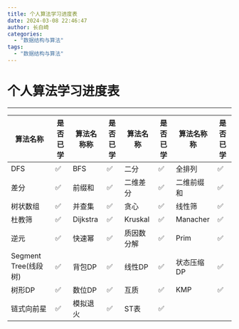 ```yaml
---
title: 个人算法学习进度表
date: 2024-03-08 22:46:47
author: 长白崎
categories:
  - "数据结构与算法"
tags:
  - "数据结构与算法"
---
```




# 个人算法学习进度表

---



| 算法名称             | 是否已学 | 算法名称称 | 是否已学 | 算法名称   | 是否已学 | 算法名称称 | 是否已学 |
| -------------------- | -------- | ---------- | -------- | ---------- | -------- | ---------- | -------- |
| DFS                  | ✅        | BFS        | ✅        | 二分       | ✅        | 全排列     | ✅        |
| 差分                 | ✅        | 前缀和     | ✅        | 二维差分   | ✅        | 二维前缀和 | ✅        |
| 树状数组             | ✅        | 并查集     | ✅        | 贪心       | ✅        | 线性筛     | ✅        |
| 杜教筛               | ✅        | Dijkstra   | ✅        | Kruskal    | ✅        | Manacher   | ✅        |
| 逆元                 | ✅        | 快速幂     | ✅        | 质因数分解 | ✅        | Prim       | ✅        |
| Segment Tree(线段树) | ✅        | 背包DP     | ✅        | 线性DP     | ✅        | 状态压缩DP | ✅        |
| 树形DP               | ✅        | 数位DP     | ✅        | 互质       | ✅        | KMP        | ✅        |
| 链式向前星           | ✅        | 模拟退火   | ✅        | ST表       | ✅        |            |          |

